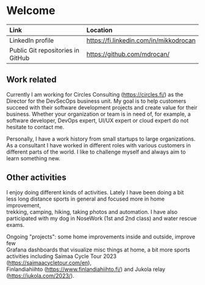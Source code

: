 # Welcome

Link | Location
:---- | :----
LinkedIn profile | <https://fi.linkedin.com/in/mikkodrocan>
Public Git repositories in GitHub | <https://github.com/mdrocan/>

## Work related

Currently I am working for Circles Consulting (<https://circles.fi/>) as the \
Director for the DevSecOps business unit. My goal is to help customers \
succeed with their software development projects and create value for their \
business. Whether your organization or team is in need of, for example, a \
software developer, DevOps expert, UI/UX expert or cloud expert do not \
hesitate to contact me.

Personally, I have a work history from small startups to large organizations. \
As a consultant I have worked in different roles with various customers in \
different parts of the world. I like to challenge myself and always aim to \
learn something new.

## Other activities

I enjoy doing different kinds of activities. Lately I have been doing a bit \
less long distance sports in general and focused more in home improvement, \
trekking, camping, hiking, taking photos and automation. I have also \
participated with my dog in NoseWork (1st and 2nd class) and water rescue \
exams.

Ongoing "projects": some home improvements inside and outside, improve few \
Grafana dashboards that visualize misc things at home, a bit more sports \
activities including Saimaa Cycle Tour 2023 (<https://saimaacycletour.com/en>),\
 Finlandiahiihto (<https://www.finlandiahiihto.fi/>) and Jukola relay \
(<https://jukola.com/2023/>).
